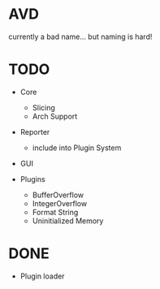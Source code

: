 # AVD

currently a bad name... but naming is hard!

# TODO

- Core
    - Slicing
    - Arch Support
    
- Reporter
    - include into Plugin System

- GUI

- Plugins
    - BufferOverflow
    - IntegerOverflow
    - Format String
    - Uninitialized Memory

# DONE

- Plugin loader